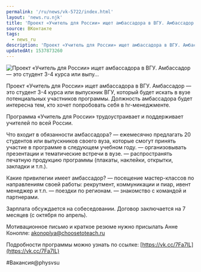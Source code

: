 ```yaml
---
permalink: '/ru/news/vk-5722/index.html'
layout: 'news.ru.njk'
title: 'Проект «Учитель для России» ищет амбассадора в ВГУ. Амбассадор — это студент 3-4 курса или выпу…'
source: ВКонтакте
tags:
  - news_ru
description: 'Проект «Учитель для России» ищет амбассадора в ВГУ. Амбассадор — это студент 3-4 курса или выпу…'
updatedAt: 1537873260
---
```

![Проект «Учитель для России» ищет амбассадора в ВГУ. Амбассадор — это студент 3-4 курса или выпу…](https://sun9-22.userapi.com/impf/TZjiGvF_EjC4SihubsmP6DNR0pu6cC76ECEWTg/-RQu9_FvQuQ.jpg?size=1280x854&quality=96&sign=72613c3772d77dc16e1060867c019e5f&c_uniq_tag=aQW0zJt0uyRyh2BfXtgxLFaEzqzmw7JvCzaqnTsQI2Q&type=album)

Проект «Учитель для России» ищет амбассадора в ВГУ. Амбассадор — это студент 3-4 курса или выпускник ВГУ, который будет искать в вузе потенциальных участников программы. Должность амбассадора будет интересна тем, кто хочет попробовать себя в hr-менеджменте.

Программа «Учитель для России» трудоустраивает и поддерживает учителей по всей России.

Что входит в обязанности амбассадора?
— ежемесячно предлагать 20 студентов или выпускников своего вуза, которые смогут принять участие в программе в следующем учебном году.
— организовывать презентации и тематические встречи в вузе.
— распространять печатную продукцию программы (плакаты, наклейки, открытки, закладки и т.п.).

Какие привилегии имеет амбассадор?
— посещение мастер-классов по направлениям своей работы: рекрутмент, коммуникации и пиар, ивент менеджер и т.п.
— поездки по регионам.
— знакомство с командой и партнерами.

Зарплата обсуждается на собеседовании. Договор заключается на 7 месяцев (с октября по апрель).

Мотивационное письмо и краткое резюме нужно присылать Анне Конопле: akonoplya@choosetoteach.ru

Подробности программы можно узнать по ссылке: [https://vk.cc/7Fa7IL](https://vk.cc/7Fa7IL)

#Вакансия@physvsu
